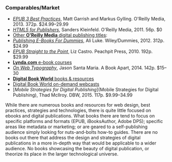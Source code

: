 ### Comparables/Market

- [*EPUB 3 Best Practices*](http://shop.oreilly.com/product/0636920024897.do), Matt Garrish and Markus Gylling. O'Reilly Media, 2013. 372p. $24.99–29.99
- [*HTML5 for Publishers*](http://shop.oreilly.com/product/0636920022473.do), Sanders Kleinfeld. O'Reilly Media, 2011. 56p. $0
- [Other **O'Reilly Media** digital publishing titles](http://shop.oreilly.com/category/browse-subjects/design/digital-publishing.do): 
- [*Publishing E-Books For Dummies*](http://www.dummies.com/store/product/Publishing-E-Books-For-Dummies.productCd-1118342909.html), Ali Luke. Wiley/Dummies, 2012. 312p. $24.99
- [*EPUB Straight to the Point*](http://www.elizabethcastro.com/epub/), Liz Castro. Peachpit Press, 2010. 192p. $29.99
- [**Lynda.com** e-book courses](http://www.lynda.com/eBooks-training-tutorials/1310-0.html)
- [*On Web Typography*](http://www.abookapart.com/products/on-web-typography), Jason Santa Maria. A Book Apart, 2014. 142p. $15–30
- [**Digital Book World** books & resources](http://store.digitalbookworld.com/books)
- [Digital Book World on-demand webcasts](http://store.digitalbookworld.com/on-demand-webcasts)
- [*Mobile Strategies for Digital Publishing*](Mobile Strategies for Digital Publishing), Thad McIlroy. DBW, 2015. 117p. $9.99–34.99

While there are numerous books and resources for web design, best practices, strategies and technologies, there is quite little focused on ebooks and digital publications. What books there are tend to focus on specific platforms and formats (EPUB, iBooksAuthor, Adobe DPS); specific areas like metadata or marketing; or are geared to a self-publishing audience simply looking for nuts-and-bolts how-to guides. There are no books out there that address the design and strategies of digital publications in a more in-depth way that would be applicable to a wider audience. No books showcasing the beauty of digital publication, or theorize its place in the larger technological universe.
